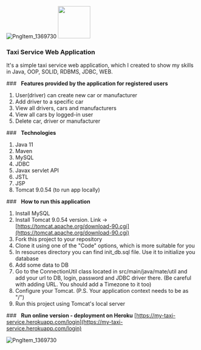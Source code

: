 ![PngItem_1369730](https://user-images.githubusercontent.com/62517615/138221269-aaad865a-6472-4067-9b0a-55b664f6bccd.png)
<img height="85" src="https://user-images.githubusercontent.com/62517615/138226039-233bf103-7ce2-4692-8549-242980da9a48.png" width="85"/>
### **Taxi Service Web Application**  
It's a simple taxi service web application, which I created to show my skills in Java, OOP, SOLID, RDBMS, 
JDBC, WEB.

###<img height="8" src="https://user-images.githubusercontent.com/62517615/138225868-0e00d4e5-14d3-4c96-8856-754cd9da1c6b.png" width="8"/>  __**Features provided by the application for registered users**__
1. User(driver) can create new car or manufacturer
2. Add driver to a specific car
3. View all drivers, cars and manufacturers
4. View all cars by logged-in user
5. Delete car, driver or manufacturer

###<img height="8" src="https://user-images.githubusercontent.com/62517615/138225868-0e00d4e5-14d3-4c96-8856-754cd9da1c6b.png" width="8"/>    **Technologies**
1. Java 11
2. Maven
3. MySQL
4. JDBC
5. Javax servlet API
6. JSTL
7. JSP
8. Tomcat 9.0.54 (to run app locally)

###<img height="8" src="https://user-images.githubusercontent.com/62517615/138225868-0e00d4e5-14d3-4c96-8856-754cd9da1c6b.png" width="8"/>     **How to run this application** 
1. Install MySQL
2. Install Tomcat 9.0.54 version. Link -> [https://tomcat.apache.org/download-90.cgi](https://tomcat.apache.org/download-90.cgi)
3. Fork this project to your repository
4. Clone it using one of the "Code" options, which is more suitable for you
5. In resources directory you can find init_db.sql file. Use it to initialize you database
6. Add some data to DB
7. Go to the ConnectionUtil class located in src/main/java/mate/util and add your url to DB, login, password and JDBC driver there.
   (Be careful with adding URL. You should add a Timezone to it too)
8. Configure your Tomcat. (P.S. Your application context needs to be as "/")
9. Run this project using Tomcat's local server

###<img height="8" src="https://user-images.githubusercontent.com/62517615/138225868-0e00d4e5-14d3-4c96-8856-754cd9da1c6b.png" width="8"/>   **Run online version - deployment on Heroku**
[https://my-taxi-service.herokuapp.com/login](https://my-taxi-service.herokuapp.com/login)

![PngItem_1369730](https://user-images.githubusercontent.com/62517615/138221269-aaad865a-6472-4067-9b0a-55b664f6bccd.png)
